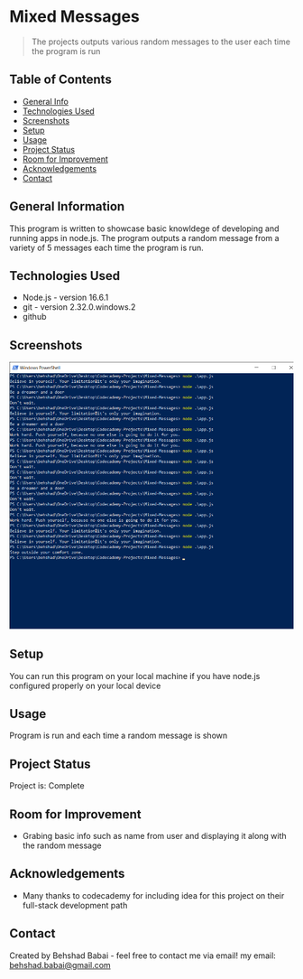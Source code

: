 # Mixed Messages
> The projects outputs various random messages to the user each time the program is run
> <!--Live demo [_here_]().  If you have the project hosted somewhere, include the link here. -->

## Table of Contents
* [General Info](#general-information)
* [Technologies Used](#technologies-used)
* [Screenshots](#screenshots)
* [Setup](#setup)
* [Usage](#usage)
* [Project Status](#project-status)
* [Room for Improvement](#room-for-improvement)
* [Acknowledgements](#acknowledgements)
* [Contact](#contact)
<!-- * [License](#license) -->


## General Information
This program is written to showcase basic knowldege of developing and running apps in node.js. The program outputs a random message from a variety of 5 messages
each time the program is run.
<!-- You don't have to answer all the questions - just the ones relevant to your project. -->


## Technologies Used
-  Node.js - version 16.6.1
- git - version 2.32.0.windows.2
- github


## Screenshots
![Example screenshot](./img/Screenshot.png)
<!-- If you have screenshots you'd like to share, include them here. -->


## Setup
You can run this program on your local machine if you have node.js configured properly on your local device


## Usage
Program is run and each time a random message is shown


## Project Status
Project is: Complete


## Room for Improvement
- Grabing basic info such as name from user and displaying it along with the random message



## Acknowledgements
- Many thanks to codecademy for including idea for this project on their full-stack development path 


## Contact
Created by Behshad Babai - feel free to contact me via email!
my email: behshad.babai@gmail.com


<!-- Optional -->
<!-- ## License -->
<!-- This project is open source and available under the [... License](). -->

<!-- You don't have to include all sections - just the one's relevant to your project -->
